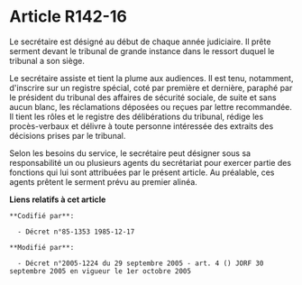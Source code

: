 # Article R142-16

Le secrétaire est désigné au début de chaque année judiciaire. Il prête serment devant le tribunal de grande instance dans le
ressort duquel le tribunal a son siège. 

Le secrétaire assiste et tient la plume aux audiences. Il est tenu, notamment, d'inscrire sur un registre spécial, coté par
première et dernière, paraphé par le président du tribunal des affaires de sécurité sociale, de suite et sans aucun blanc,
les réclamations déposées ou reçues par lettre recommandée. Il tient les rôles et le registre des délibérations du tribunal,
rédige les procès-verbaux et délivre à toute personne intéressée des extraits des décisions prises par le tribunal. 

Selon les besoins du service, le secrétaire peut désigner sous sa responsabilité un ou plusieurs agents du secrétariat pour
exercer partie des fonctions qui lui sont attribuées par le présent article. Au préalable, ces agents prêtent le serment
prévu au premier alinéa.

**Liens relatifs à cet article**

	**Codifié par**:

	  - Décret n°85-1353 1985-12-17

	**Modifié par**:

	  - Décret n°2005-1224 du 29 septembre 2005 - art. 4 () JORF 30 septembre 2005 en vigueur le 1er octobre 2005
